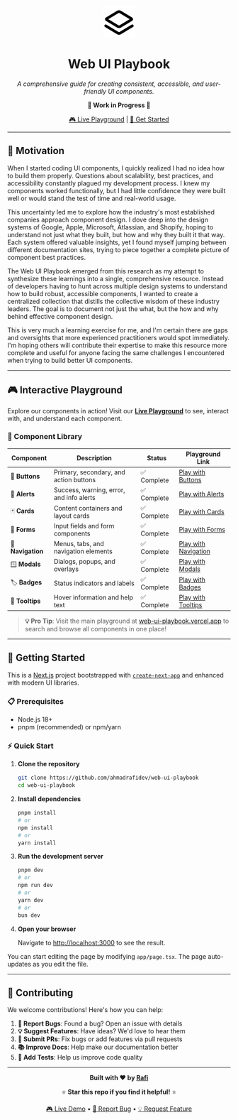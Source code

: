 <div align="center">

<img src="/public/images/logo.png" width="72" height="72" alt="Web UI Playbook Logo">

# Web UI Playbook

*A comprehensive guide for creating consistent, accessible, and user-friendly UI components.*

**🚧 Work in Progress 🚧**

[🎮 Live Playground](https://web-ui-playbook.vercel.app/) | [🚀 Get Started](#getting-started)

</div>

---

## 🌟 Motivation

When I started coding UI components, I quickly realized I had no idea how to build them properly. Questions about scalability, best practices, and accessibility constantly plagued my development process. I knew my components worked functionally, but I had little confidence they were built well or would stand the test of time and real-world usage.

This uncertainty led me to explore how the industry's most established companies approach component design. I dove deep into the design systems of Google, Apple, Microsoft, Atlassian, and Shopify, hoping to understand not just what they built, but how and why they built it that way. Each system offered valuable insights, yet I found myself jumping between different documentation sites, trying to piece together a complete picture of component best practices.

The Web UI Playbook emerged from this research as my attempt to synthesize these learnings into a single, comprehensive resource. Instead of developers having to hunt across multiple design systems to understand how to build robust, accessible components, I wanted to create a centralized collection that distills the collective wisdom of these industry leaders. The goal is to document not just the what, but the how and why behind effective component design.

This is very much a learning exercise for me, and I'm certain there are gaps and oversights that more experienced practitioners would spot immediately. I'm hoping others will contribute their expertise to make this resource more complete and useful for anyone facing the same challenges I encountered when trying to build better UI components.

---

## 🎮 Interactive Playground

Explore our components in action! Visit our [**Live Playground**](https://web-ui-playbook.vercel.app/) to see, interact with, and understand each component.

### 🧩 Component Library

| Component | Description | Status | Playground Link |
|-----------|-------------|--------|-----------------|
| 🔘 **Buttons** | Primary, secondary, and action buttons | ✅ Complete | [Play with Buttons](https://web-ui-playbook.vercel.app/playground/buttons) |
| 🚨 **Alerts** | Success, warning, error, and info alerts | ✅ Complete | [Play with Alerts](https://web-ui-playbook.vercel.app/playground/alerts) |
| 🃏 **Cards** | Content containers and layout cards | ✅ Complete | [Play with Cards](https://web-ui-playbook.vercel.app/playground/cards) |
| 📝 **Forms** | Input fields and form components | ✅ Complete | [Play with Forms](https://web-ui-playbook.vercel.app/playground/forms) |
| 🧭 **Navigation** | Menus, tabs, and navigation elements | ✅ Complete | [Play with Navigation](https://web-ui-playbook.vercel.app/playground/navigation) |
| 🪟 **Modals** | Dialogs, popups, and overlays | ✅ Complete | [Play with Modals](https://web-ui-playbook.vercel.app/playground/modals) |
| 🏷️ **Badges** | Status indicators and labels | ✅ Complete | [Play with Badges](https://web-ui-playbook.vercel.app/playground/badges) |
| 💭 **Tooltips** | Hover information and help text | ✅ Complete | [Play with Tooltips](https://web-ui-playbook.vercel.app/playground/tooltips) |

> **💡 Pro Tip**: Visit the main playground at [web-ui-playbook.vercel.app](https://web-ui-playbook.vercel.app/) to search and browse all components in one place!

---

## 🚀 Getting Started

This is a [Next.js](https://nextjs.org) project bootstrapped with [`create-next-app`](https://nextjs.org/docs/app/api-reference/cli/create-next-app) and enhanced with modern UI libraries.

### 📋 Prerequisites

- Node.js 18+ 
- pnpm (recommended) or npm/yarn

### ⚡ Quick Start

1. **Clone the repository**
   ```bash
   git clone https://github.com/ahmadrafidev/web-ui-playbook
   cd web-ui-playbook
   ```

2. **Install dependencies**
   ```bash
   pnpm install
   # or
   npm install
   # or
   yarn install
   ```

3. **Run the development server**
   ```bash
   pnpm dev
   # or
   npm run dev
   # or
   yarn dev
   # or
   bun dev
   ```

4. **Open your browser**
   
   Navigate to [http://localhost:3000](http://localhost:3000) to see the result.

You can start editing the page by modifying `app/page.tsx`. The page auto-updates as you edit the file.

---

## 🤝 Contributing

We welcome contributions! Here's how you can help:

1. **🐛 Report Bugs**: Found a bug? Open an issue with details
2. **💡 Suggest Features**: Have ideas? We'd love to hear them
3. **🔧 Submit PRs**: Fix bugs or add features via pull requests
4. **📚 Improve Docs**: Help make our documentation better
5. **🧪 Add Tests**: Help us improve code quality

---

<div align="center">

**Built with ❤️ by [Rafi](https://www.rafiwirana.co/)**

⭐ **Star this repo if you find it helpful!** ⭐

[🎮 Live Demo](https://web-ui-playbook.vercel.app/) • [🐛 Report Bug](https://github.com/your-username/web-ui-playbook/issues) • [💡 Request Feature](https://github.com/your-username/web-ui-playbook/issues)

</div>

